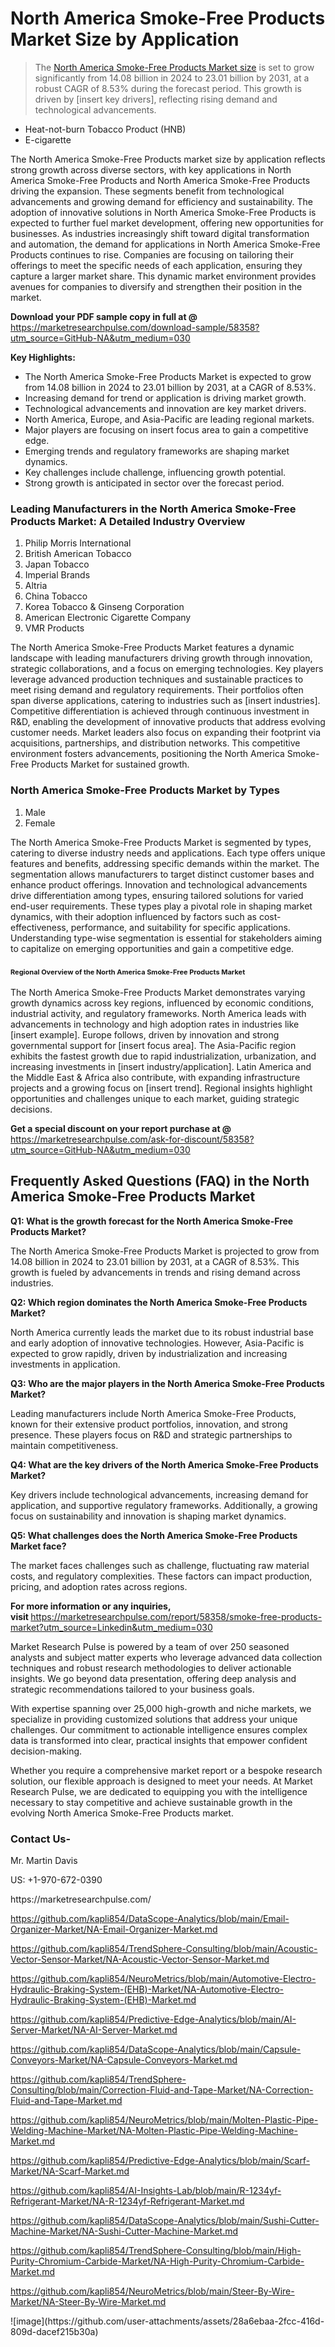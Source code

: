 <h1>North America Smoke-Free Products Market&nbsp;Size by Application</h1><blockquote><p>The <a href="https://marketresearchpulse.com/download-sample/58358?utm_source=GitHub-NA&amp;utm_medium=030">North America Smoke-Free Products Market size</a> is set to grow significantly from 14.08 billion in 2024 to 23.01 billion by 2031, at a robust CAGR of 8.53% during the forecast period. This growth is driven by [insert key drivers], reflecting rising demand and technological advancements.</p></blockquote><ul><li>Heat-not-burn Tobacco Product (HNB) <li> E-cigarette</li></ul><p>The North America Smoke-Free Products market size by application reflects strong growth across diverse sectors, with key applications in North America Smoke-Free Products and North America Smoke-Free Products driving the expansion. These segments benefit from technological advancements and growing demand for efficiency and sustainability. The adoption of innovative solutions in North America Smoke-Free Products is expected to further fuel market development, offering new opportunities for businesses. As industries increasingly shift toward digital transformation and automation, the demand for applications in North America Smoke-Free Products continues to rise. Companies are focusing on tailoring their offerings to meet the specific needs of each application, ensuring they capture a larger market share. This dynamic market environment provides avenues for companies to diversify and strengthen their position in the market.</p><p><strong>Download your PDF sample copy in full at @ </strong><a href="https://marketresearchpulse.com/download-sample/58358?utm_source=GitHub-NA&amp;utm_medium=030">https://marketresearchpulse.com/download-sample/58358?utm_source=GitHub-NA&amp;utm_medium=030</a></p><p><strong>Key Highlights: </strong></p><ul><li>The North America Smoke-Free Products Market is expected to grow from 14.08 billion in 2024 to 23.01 billion by 2031, at a CAGR of 8.53%.</li><li>Increasing demand for trend or application is driving market growth.</li><li>Technological advancements and innovation are key market drivers.</li><li>North America, Europe, and Asia-Pacific are leading regional markets.</li><li>Major players are focusing on insert focus area to gain a competitive edge.</li><li>Emerging trends and regulatory frameworks are shaping market dynamics.</li><li>Key challenges include challenge, influencing growth potential.</li><li>Strong growth is anticipated in sector over the forecast period.</li></ul><h3>Leading Manufacturers in the North America Smoke-Free Products Market: A Detailed Industry Overview</h3><ol><li>Philip Morris International</li><li>British American Tobacco</li><li>Japan Tobacco</li><li>Imperial Brands</li><li>Altria</li><li>China Tobacco</li><li>Korea Tobacco & Ginseng Corporation</li><li>American Electronic Cigarette Company</li><li>VMR Products</li></ol><div class="flex max-w-full flex-col flex-grow"><div class="min-h-8 text-message flex w-full flex-col items-end gap-2 whitespace-normal break-words [.text-message+&amp;]:mt-5" dir="auto" data-message-author-role="assistant" data-message-id="fd8432e4-4910-450d-b182-61b7bfb0a01f" data-message-model-slug="gpt-4o"><div class="flex w-full flex-col gap-1 empty:hidden first:pt-[3px]"><div class="markdown prose w-full break-words dark:prose-invert light"><p>The North America Smoke-Free Products Market features a dynamic landscape with leading manufacturers driving growth through innovation, strategic collaborations, and a focus on emerging technologies. Key players leverage advanced production techniques and sustainable practices to meet rising demand and regulatory requirements. Their portfolios often span diverse applications, catering to industries such as [insert industries]. Competitive differentiation is achieved through continuous investment in R&amp;D, enabling the development of innovative products that address evolving customer needs. Market leaders also focus on expanding their footprint via acquisitions, partnerships, and distribution networks. This competitive environment fosters advancements, positioning the North America Smoke-Free Products Market for sustained growth.</p></div></div></div></div><h3>North America Smoke-Free Products Market by Types</h3><ol><li>Male <li> Female</li></ol><div class="flex max-w-full flex-col flex-grow"><div class="min-h-8 text-message flex w-full flex-col items-end gap-2 whitespace-normal break-words [.text-message+&amp;]:mt-5" dir="auto" data-message-author-role="assistant" data-message-id="084470be-0bb7-4664-bddf-5156b4f41249" data-message-model-slug="gpt-4o-mini"><div class="flex w-full flex-col gap-1 empty:hidden first:pt-[3px]"><div class="markdown prose w-full break-words dark:prose-invert light"><p>The North America Smoke-Free Products Market is segmented by types, catering to diverse industry needs and applications. Each type offers unique features and benefits, addressing specific demands within the market. The segmentation allows manufacturers to target distinct customer bases and enhance product offerings. Innovation and technological advancements drive differentiation among types, ensuring tailored solutions for varied end-user requirements. These types play a pivotal role in shaping market dynamics, with their adoption influenced by factors such as cost-effectiveness, performance, and suitability for specific applications. Understanding type-wise segmentation is essential for stakeholders aiming to capitalize on emerging opportunities and gain a competitive edge.</p></div></div></div></div><h3><span style="font-size: 11px;">Regional Overview of the North America Smoke-Free Products Market</span></h3><div class="flex max-w-full flex-col flex-grow"><div class="min-h-8 text-message flex w-full flex-col items-end gap-2 whitespace-normal break-words [.text-message+&amp;]:mt-5" dir="auto" data-message-author-role="assistant" data-message-id="e9038762-ce64-4e30-91c9-9bd413514231" data-message-model-slug="gpt-4o-mini"><div class="flex w-full flex-col gap-1 empty:hidden first:pt-[3px]"><div class="markdown prose w-full break-words dark:prose-invert light"><p>The North America Smoke-Free Products Market demonstrates varying growth dynamics across key regions, influenced by economic conditions, industrial activity, and regulatory frameworks. North America leads with advancements in technology and high adoption rates in industries like [insert example]. Europe follows, driven by innovation and strong governmental support for [insert focus area]. The Asia-Pacific region exhibits the fastest growth due to rapid industrialization, urbanization, and increasing investments in [insert industry/application]. Latin America and the Middle East &amp; Africa also contribute, with expanding infrastructure projects and a growing focus on [insert trend]. Regional insights highlight opportunities and challenges unique to each market, guiding strategic decisions.</p></div></div></div></div><p><strong>Get a special discount on your report purchase at @ </strong><a href="https://marketresearchpulse.com/ask-for-discount/58358?utm_source=GitHub-NA&amp;utm_medium=030">https://marketresearchpulse.com/ask-for-discount/58358?utm_source=GitHub-NA&amp;utm_medium=030</a></p><h2>Frequently Asked Questions (FAQ) in the North America Smoke-Free Products Market</h2><p><strong>Q1: What is the growth forecast for the North America Smoke-Free Products Market?</strong></p><p>The North America Smoke-Free Products Market is projected to grow from 14.08 billion in 2024 to 23.01 billion by 2031, at a CAGR of 8.53%. This growth is fueled by advancements in trends and rising demand across industries.</p><p><strong>Q2: Which region dominates the North America Smoke-Free Products Market?</strong></p><p>North America currently leads the market due to its robust industrial base and early adoption of innovative technologies. However, Asia-Pacific is expected to grow rapidly, driven by industrialization and increasing investments in application.</p><p><strong>Q3: Who are the major players in the North America Smoke-Free Products Market?</strong></p><p>Leading manufacturers include North America Smoke-Free Products, known for their extensive product portfolios, innovation, and strong presence. These players focus on R&amp;D and strategic partnerships to maintain competitiveness.</p><p><strong>Q4: What are the key drivers of the North America Smoke-Free Products Market?</strong></p><p>Key drivers include technological advancements, increasing demand for application, and supportive regulatory frameworks. Additionally, a growing focus on sustainability and innovation is shaping market dynamics.</p><p><strong>Q5: What challenges does the North America Smoke-Free Products Market face?</strong></p><p>The market faces challenges such as challenge, fluctuating raw material costs, and regulatory complexities. These factors can impact production, pricing, and adoption rates across regions.</p><p><strong>For more information or any inquiries, visit&nbsp;</strong><a href="https://marketresearchpulse.com/report/58358/smoke-free-products-market?utm_source=Linkedin&utm_medium=030">https://marketresearchpulse.com/report/58358/smoke-free-products-market?utm_source=Linkedin&utm_medium=030</a></p><p>Market Research Pulse is powered by a team of over 250 seasoned analysts and subject matter experts who leverage advanced data collection techniques and robust research methodologies to deliver actionable insights. We go beyond data presentation, offering deep analysis and strategic recommendations tailored to your business goals.</p><p>With expertise spanning over 25,000 high-growth and niche markets, we specialize in providing customized solutions that address your unique challenges. Our commitment to actionable intelligence ensures complex data is transformed into clear, practical insights that empower confident decision-making.</p><p>Whether you require a comprehensive market report or a bespoke research solution, our flexible approach is designed to meet your needs. At Market Research Pulse, we are dedicated to equipping you with the intelligence necessary to stay competitive and achieve sustainable growth in the evolving North America Smoke-Free Products market.</p><h3><strong>Contact Us-</strong></h3><p>Mr. Martin Davis</p><p>US: +1-970-672-0390</p><p>https://marketresearchpulse.com/</p><p><a href="https://github.com/kapli854/DataScope-Analytics/blob/main/Email-Organizer-Market/NA-Email-Organizer-Market.md">https://github.com/kapli854/DataScope-Analytics/blob/main/Email-Organizer-Market/NA-Email-Organizer-Market.md</a></p><p><a href="https://github.com/kapli854/TrendSphere-Consulting/blob/main/Acoustic-Vector-Sensor-Market/NA-Acoustic-Vector-Sensor-Market.md">https://github.com/kapli854/TrendSphere-Consulting/blob/main/Acoustic-Vector-Sensor-Market/NA-Acoustic-Vector-Sensor-Market.md</a></p><p><a href="https://github.com/kapli854/NeuroMetrics/blob/main/Automotive-Electro-Hydraulic-Braking-System-(EHB)-Market/NA-Automotive-Electro-Hydraulic-Braking-System-(EHB)-Market.md">https://github.com/kapli854/NeuroMetrics/blob/main/Automotive-Electro-Hydraulic-Braking-System-(EHB)-Market/NA-Automotive-Electro-Hydraulic-Braking-System-(EHB)-Market.md</a></p><p><a href="https://github.com/kapli854/Predictive-Edge-Analytics/blob/main/AI-Server-Market/NA-AI-Server-Market.md">https://github.com/kapli854/Predictive-Edge-Analytics/blob/main/AI-Server-Market/NA-AI-Server-Market.md</a></p><p><a href="https://github.com/kapli854/DataScope-Analytics/blob/main/Capsule-Conveyors-Market/NA-Capsule-Conveyors-Market.md">https://github.com/kapli854/DataScope-Analytics/blob/main/Capsule-Conveyors-Market/NA-Capsule-Conveyors-Market.md</a></p><p><a href="https://github.com/kapli854/TrendSphere-Consulting/blob/main/Correction-Fluid-and-Tape-Market/NA-Correction-Fluid-and-Tape-Market.md">https://github.com/kapli854/TrendSphere-Consulting/blob/main/Correction-Fluid-and-Tape-Market/NA-Correction-Fluid-and-Tape-Market.md</a></p><p><a href="https://github.com/kapli854/NeuroMetrics/blob/main/Molten-Plastic-Pipe-Welding-Machine-Market/NA-Molten-Plastic-Pipe-Welding-Machine-Market.md">https://github.com/kapli854/NeuroMetrics/blob/main/Molten-Plastic-Pipe-Welding-Machine-Market/NA-Molten-Plastic-Pipe-Welding-Machine-Market.md</a></p><p><a href="https://github.com/kapli854/Predictive-Edge-Analytics/blob/main/Scarf-Market/NA-Scarf-Market.md">https://github.com/kapli854/Predictive-Edge-Analytics/blob/main/Scarf-Market/NA-Scarf-Market.md</a></p><p><a href="https://github.com/kapli854/AI-Insights-Lab/blob/main/R-1234yf-Refrigerant-Market/NA-R-1234yf-Refrigerant-Market.md">https://github.com/kapli854/AI-Insights-Lab/blob/main/R-1234yf-Refrigerant-Market/NA-R-1234yf-Refrigerant-Market.md</a></p><p><a href="https://github.com/kapli854/DataScope-Analytics/blob/main/Sushi-Cutter-Machine-Market/NA-Sushi-Cutter-Machine-Market.md">https://github.com/kapli854/DataScope-Analytics/blob/main/Sushi-Cutter-Machine-Market/NA-Sushi-Cutter-Machine-Market.md</a></p><p><a href="https://github.com/kapli854/TrendSphere-Consulting/blob/main/High-Purity-Chromium-Carbide-Market/NA-High-Purity-Chromium-Carbide-Market.md">https://github.com/kapli854/TrendSphere-Consulting/blob/main/High-Purity-Chromium-Carbide-Market/NA-High-Purity-Chromium-Carbide-Market.md</a></p><p><a href="https://github.com/kapli854/NeuroMetrics/blob/main/Steer-By-Wire-Market/NA-Steer-By-Wire-Market.md">https://github.com/kapli854/NeuroMetrics/blob/main/Steer-By-Wire-Market/NA-Steer-By-Wire-Market.md</a></p>
![image](https://github.com/user-attachments/assets/28a6ebaa-2fcc-416d-809d-dacef215b30a)
